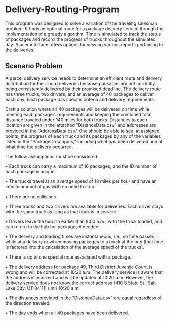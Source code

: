 # Delivery-Routing-Program
This program was designed to solve a variation of the traveling salesman problem. It finds an optimal route for a package delivery service through the implementation of a greedy algorithm. Time is simulated to track the status of packages and record the progress of trucks throughout the simulated day. A user interface offers options for viewing various reports pertaining to the deliveries. 

## Scenario Problem
A parcel delivery service needs to determine an efficient route and delivery distribution for their local deliveries because packages are not currently being consistently delivered by their promised deadline. The delivery route has three trucks, two drivers, and an average of 40 packages to deliver each day. Each package has specific criteria and delivery requirements.

Draft a solution where all 40 packages will be delivered on time while meeting each package’s requirements and keeping the combined total distance traveled under 140 miles for both trucks. Distances to each location are given in the attached "DistanceData,csv” and addresses are provided in the "AddressData.csv." One should be able to see, at assigned points, the progress of each truck and its packages by any of the variables listed in the "PackageDataInputs,” including what has been delivered and at what time the delivery occurred.

The follow assumptions must be considered:

•   Each truck can carry a maximum of 16 packages, and the ID number of each package is unique.

•   The trucks travel at an average speed of 18 miles per hour and have an infinite amount of gas with no need to stop.

•   There are no collisions.

•   Three trucks and two drivers are available for deliveries. Each driver stays with the same truck as long as that truck is in service.

•   Drivers leave the hub no earlier than 8:00 a.m., with the truck loaded, and can return to the hub for packages if needed. 

•   The delivery and loading times are instantaneous, i.e., no time passes while at a delivery or when moving packages to a truck at the hub (that time is factored into the calculation of the average speed of the trucks).

•   There is up to one special note associated with a package.

•   The delivery address for package #9, Third District Juvenile Court, is wrong and will be corrected at 10:20 a.m. The delivery service is aware that the address is incorrect and will be updated at 10:20 a.m. However, the delivery service does not know the correct address (410 S State St., Salt Lake City, UT 84111) until 10:20 a.m.

•   The distances provided in the "DistanceData.csv" are equal regardless of the direction traveled.

•   The day ends when all 40 packages have been delivered.

